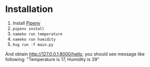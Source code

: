 # Installation

1. Install [Pipenv](http://docs.pipenv.org/en/latest/)
2. `pipenv install`
3. `nameko run temperature`
4. `nameko run humidity`
5. `hug run -f main.py`

And obtain http://127.0.0.1:8000/hello, you should see message like following:
"Temperature is 17, Humidity is 39"
